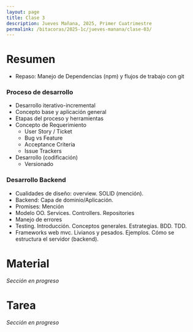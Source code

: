```yaml
---
layout: page
title: Clase 3
description: Jueves Mañana, 2025, Primer Cuatrimestre
permalink: /bitacoras/2025-1c/jueves-manana/clase-03/
---
```


# Resumen

 * Repaso: Manejo de Dependencias (npm) y flujos de trabajo con git


### Proceso de desarrollo


 * Desarrollo iterativo-incremental
  * Concepto base y aplicación general
 * Etapas del proceso y herramientas
  * Concepto de Requerimiento
    * User Story / Ticket
    * Bug vs Feature
    * Acceptance Criteria
    * Issue Trackers
  * Desarrollo (codificación)
    * Versionado


### Desarrollo Backend

 * Cualidades de diseño: overview. SOLID (mención).
 * Backend: Capa de dominio/Aplicación.
 * Promises: Mención
 * Modelo OO. Services. Controllers. Repositories
 * Manejo de errores
 * Testing. Introducción. Conceptos generales. Estrategias. BDD. TDD.
 * Frameworks web mvc. Livianos y pesados. Ejemplos. Cómo se estructura el servidor (backend).

# Material

_Sección en progreso_

# Tarea

_Sección en progreso_